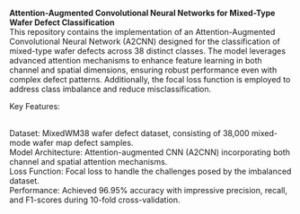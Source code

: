 **Attention-Augmented Convolutional Neural Networks for Mixed-Type Wafer Defect Classification**<br>
This repository contains the implementation of an Attention-Augmented Convolutional Neural Network (A2CNN) designed for the classification of mixed-type wafer defects across 38 distinct classes. The model leverages advanced attention mechanisms to enhance feature learning in both channel and spatial dimensions, ensuring robust performance even with complex defect patterns. Additionally, the focal loss function is employed to address class imbalance and reduce misclassification.<br>

Key Features:<br><br>

Dataset: MixedWM38 wafer defect dataset, consisting of 38,000 mixed-mode wafer map defect samples.<br>
Model Architecture: Attention-augmented CNN (A2CNN) incorporating both channel and spatial attention mechanisms.<br>
Loss Function: Focal loss to handle the challenges posed by the imbalanced dataset.<br>
Performance: Achieved 96.95% accuracy with impressive precision, recall, and F1-scores during 10-fold cross-validation.<br>
